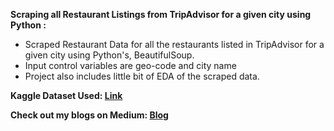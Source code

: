**Scraping all Restaurant Listings from TripAdvisor for a given city using Python :**

* Scraped Restaurant Data for all the restaurants listed in TripAdvisor for a given city using Python's, BeautifulSoup.
* Input control variables are geo-code and city name
* Project also includes little bit of EDA of the scraped data.

**Kaggle Dataset Used: [Link](https://www.kaggle.com/datasets/arianazmoudeh/airbnbopendata)**

**Check out my blogs on Medium: [Blog](https://medium.com/@anshika.nigam)**




